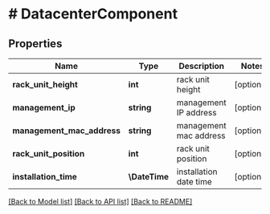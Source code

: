 # # DatacenterComponent

## Properties

Name | Type | Description | Notes
------------ | ------------- | ------------- | -------------
**rack_unit_height** | **int** | rack unit height | [optional]
**management_ip** | **string** | management IP address | [optional]
**management_mac_address** | **string** | management mac address | [optional]
**rack_unit_position** | **int** | rack unit position | [optional]
**installation_time** | **\DateTime** | installation date time | [optional]

[[Back to Model list]](../../README.md#models) [[Back to API list]](../../README.md#endpoints) [[Back to README]](../../README.md)
